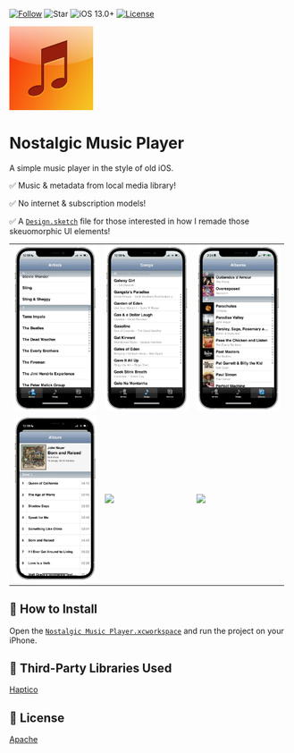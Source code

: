 [![Follow](https://img.shields.io/github/followers/yusif-projects?style=social)](https://github.com/yusif-projects)
![Star](https://img.shields.io/github/stars/yusif-projects/NostalgicMusicPlayer?style=social)
![iOS 13.0+](https://img.shields.io/badge/iOS-13.0%2B-blue.svg)
[![License](https://img.shields.io/github/license/yusif-projects/NostalgicMusicPlayer)](https://github.com/yusif-projects/NostalgicMusicPlayer/blob/main/LICENSE)

<img src="https://github.com/yusif-projects/NostalgicMusicPlayer/blob/main/Nostalgic%20Music%20Player/Resources/Assets.xcassets/AppIcon.appiconset/Artboard%401024x1024.png" width="150"/>

# Nostalgic Music Player

A simple music player in the style of old iOS.

✅ Music & metadata from local media library!

✅ No internet & subscription models!

✅ A [`Design.sketch`](https://github.com/yusif-projects/NostalgicMusicPlayer/blob/main/Design.sketch) file for those interested in how I remade those skeuomorphic UI elements!

<table>
  <tr>
    <td><img src="https://github.com/yusif-projects/NostalgicMusicPlayer/blob/main/Images%20and%20Gifs/Artists.PNG" width="150"/></td>
    <td><img src="https://github.com/yusif-projects/NostalgicMusicPlayer/blob/main/Images%20and%20Gifs/Songs.PNG" width="150"/></td>
    <td><img src="https://github.com/yusif-projects/NostalgicMusicPlayer/blob/main/Images%20and%20Gifs/Albums.PNG" width="150"/></td>
</tr>
<tr>
    <td><img src="https://github.com/yusif-projects/NostalgicMusicPlayer/blob/main/Images%20and%20Gifs/Album.PNG" width="150"/></td>
    <td><img src="https://github.com/yusif-projects/NostalgicMusicPlayer/blob/main/Images%20and%20Gifs/Player.PNG" width="150"/></td>
    <td><img src="https://github.com/yusif-projects/NostalgicMusicPlayer/blob/main/Images%20and%20Gifs/Albums%20by%20Artist.PNG" width="150"/></td>
  </tr>
</table>


## 🎵 How to Install

Open the [`Nostalgic Music Player.xcworkspace`](https://github.com/yusif-projects/NostalgicMusicPlayer/tree/main/Nostalgic%20Music%20Player.xcworkspace) and run the project on your iPhone.

## 📖 Third-Party Libraries Used

[Haptico](https://github.com/iSapozhnik/Haptico)

## 📝 License

[Apache](https://choosealicense.com/licenses/apache-2.0)